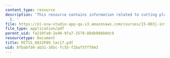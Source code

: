 ```yaml
---
content_type: resource
description: 'This resource contains information related to cutting plane methods
  I. '
file: https://ol-ocw-studio-app-qa.s3.amazonaws.com/courses/15-083j-integer-programming-and-combinatorial-optimization-fall-2009/8fbabfd4ab31165cfc55f2baf5fff043_MIT15_083JF09_lec17.pdf
file_type: application/pdf
parent_uid: fa219fa9-2e40-9fa7-2579-86db986b0dc9
resourcetype: Document
title: MIT15_083JF09_lec17.pdf
uid: 8fbabfd4-ab31-165c-fc55-f2baf5fff043
---
```

